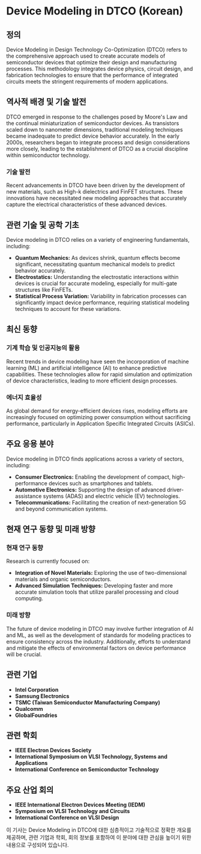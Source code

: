 # Device Modeling in DTCO (Korean)

## 정의
Device Modeling in Design Technology Co-Optimization (DTCO) refers to the comprehensive approach used to create accurate models of semiconductor devices that optimize their design and manufacturing processes. This methodology integrates device physics, circuit design, and fabrication technologies to ensure that the performance of integrated circuits meets the stringent requirements of modern applications.

## 역사적 배경 및 기술 발전
DTCO emerged in response to the challenges posed by Moore's Law and the continual miniaturization of semiconductor devices. As transistors scaled down to nanometer dimensions, traditional modeling techniques became inadequate to predict device behavior accurately. In the early 2000s, researchers began to integrate process and design considerations more closely, leading to the establishment of DTCO as a crucial discipline within semiconductor technology.

### 기술 발전
Recent advancements in DTCO have been driven by the development of new materials, such as High-k dielectrics and FinFET structures. These innovations have necessitated new modeling approaches that accurately capture the electrical characteristics of these advanced devices.

## 관련 기술 및 공학 기초
Device modeling in DTCO relies on a variety of engineering fundamentals, including:

- **Quantum Mechanics:** As devices shrink, quantum effects become significant, necessitating quantum mechanical models to predict behavior accurately.
- **Electrostatics:** Understanding the electrostatic interactions within devices is crucial for accurate modeling, especially for multi-gate structures like FinFETs.
- **Statistical Process Variation:** Variability in fabrication processes can significantly impact device performance, requiring statistical modeling techniques to account for these variations.

## 최신 동향
### 기계 학습 및 인공지능의 활용
Recent trends in device modeling have seen the incorporation of machine learning (ML) and artificial intelligence (AI) to enhance predictive capabilities. These technologies allow for rapid simulation and optimization of device characteristics, leading to more efficient design processes.

### 에너지 효율성
As global demand for energy-efficient devices rises, modeling efforts are increasingly focused on optimizing power consumption without sacrificing performance, particularly in Application Specific Integrated Circuits (ASICs).

## 주요 응용 분야
Device modeling in DTCO finds applications across a variety of sectors, including:

- **Consumer Electronics:** Enabling the development of compact, high-performance devices such as smartphones and tablets.
- **Automotive Electronics:** Supporting the design of advanced driver-assistance systems (ADAS) and electric vehicle (EV) technologies.
- **Telecommunications:** Facilitating the creation of next-generation 5G and beyond communication systems.

## 현재 연구 동향 및 미래 방향
### 현재 연구 동향
Research is currently focused on:

- **Integration of Novel Materials:** Exploring the use of two-dimensional materials and organic semiconductors.
- **Advanced Simulation Techniques:** Developing faster and more accurate simulation tools that utilize parallel processing and cloud computing.

### 미래 방향
The future of device modeling in DTCO may involve further integration of AI and ML, as well as the development of standards for modeling practices to ensure consistency across the industry. Additionally, efforts to understand and mitigate the effects of environmental factors on device performance will be crucial.

## 관련 기업
- **Intel Corporation**
- **Samsung Electronics**
- **TSMC (Taiwan Semiconductor Manufacturing Company)**
- **Qualcomm**
- **GlobalFoundries**

## 관련 학회
- **IEEE Electron Devices Society**
- **International Symposium on VLSI Technology, Systems and Applications**
- **International Conference on Semiconductor Technology**

## 주요 산업 회의
- **IEEE International Electron Devices Meeting (IEDM)**
- **Symposium on VLSI Technology and Circuits**
- **International Conference on VLSI Design**

이 기사는 Device Modeling in DTCO에 대한 심층적이고 기술적으로 정확한 개요를 제공하며, 관련 기업과 학회, 회의 정보를 포함하여 이 분야에 대한 관심을 높이기 위한 내용으로 구성되어 있습니다.